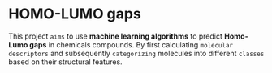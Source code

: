 # HOMO-LUMO gaps
This project `aims` to use **machine learning algorithms** to predict **Homo-Lumo gaps** in chemicals compounds. By first calculating `molecular descriptors` and subsequently `categorizing` molecules into different `classes` based on their structural features.
